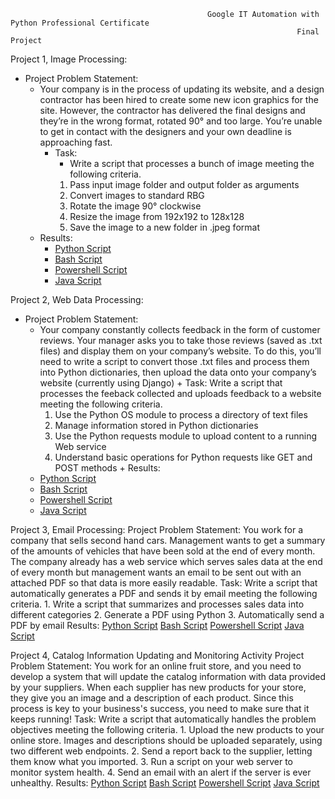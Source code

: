                                                 Google IT Automation with Python Professional Certificate 
                                                                    Final Project

Project 1, Image Processing:<br />
-   Project Problem Statement:
    - Your company is in the process of updating its website, and a design contractor has been hired to create some new icon graphics for the site. However, the contractor has delivered the final designs and they’re in the wrong format, rotated 90° and too large. You’re unable to get in contact with the designers and your own deadline is approaching fast.
      * Task:
        - Write a script that processes a bunch of image meeting the following criteria. 
        1. Pass input image folder and output folder as arguments
        2. Convert images to standard RBG
        3. Rotate the image 90° clockwise
        3. Resize the image from 192x192 to 128x128
        5. Save the image to a new folder in .jpeg format
    * Results:
      -  [Python Script](Image_processing/image_processing.py)
      -  [Bash Script](Image_processing/image_processing.sh)
      -  [Powershell Script](Image_processing/image-processing.ps1)
      -  [Java Script](Image_processing/ImageProcessing)

Project 2, Web Data Processing: 
-    Project Problem Statement: 
     * Your company constantly collects feedback in the form of customer reviews. Your manager asks you to take those reviews (saved as .txt files) and display them on your company’s website. To do this, you’ll need to write a script to convert those .txt files and process them into Python dictionaries, then upload the data onto your company’s website (currently using Django)
    + Task:
      Write a script that processes the feeback collected and uploads feedback to a website meeting the following criteria.
        1. Use the Python OS module to process a directory of text files 
        2. Manage information stored in Python dictionaries
        3. Use the Python requests module to upload content to a running Web service
        4. Understand basic operations for Python requests like GET and POST methods
    + Results: 
      -  [Python Script](Web_data_processing/web_data_processing.py)
      -  [Bash Script](Web_data_processing/web_data_processing.sh)
      -  [Powershell Script](Web_data_processing/web-data-processing.ps1)
      -  [Java Script](Web_data_processing/WebDataProcessing)

Project 3, Email Processing:
    Project Problem Statement:
     You work for a company that sells second hand cars. Management wants to get a summary of the amounts of vehicles that have been sold at the end of every month. The company already has a web service which serves sales data at the end of every month but management wants an email to be sent out with an attached PDF so that data is more easily readable.
    Task:
     Write a script that automatically generates a PDF and sends it by email meeting the following criteria.
        1. Write a script that summarizes and processes sales data into different categories
        2. Generate a PDF using Python
        3. Automatically send a PDF by email 
    Results:
        [Python Script](Email_processing/python/cars.py)
        [Bash Script](Email_processing/Bash/cars.sh)
        [Powershell Script](Email_processing/Powershell/cars.ps1)
        [Java Script](Email_processing/Java/cars)

Project 4, Catalog Information Updating and Monitoring Activity
    Project Problem Statement:
     You work for an online fruit store, and you need to develop a system that will update the catalog information with data provided by your suppliers. When each supplier has new products for your store, they give you an image and a description of each product. Since this process is key to your business's success, you need to make sure that it keeps running!
    Task:
     Write a script that automatically handles the problem objectives meeting the following criteria.
        1. Upload the new products to your online store. Images and descriptions should be uploaded separately, using two different web endpoints.
        2. Send a report back to the supplier, letting them know what you imported.
        3. Run a script on your web server to monitor system health.
        4. Send an email with an alert if the server is ever unhealthy.
    Results:
        [Python Script](Catalog_Info_processing/Python)
        [Bash Script](Catalog_Info_processing/Bash)
        [Powershell Script](Catalog_Info_processing/Powershell)
        [Java Script](Catalog_Info_processing/Java)
